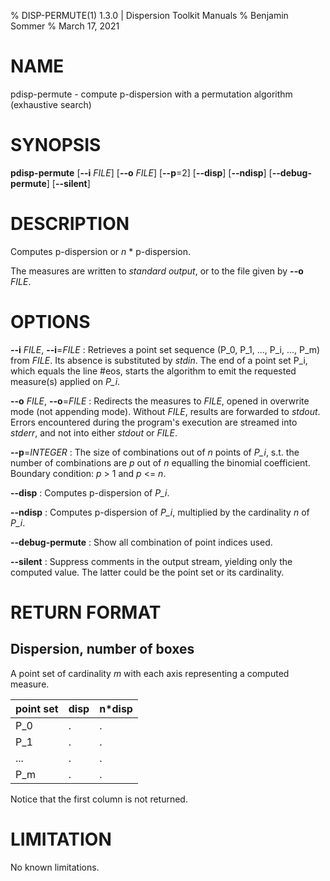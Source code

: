 % DISP-PERMUTE(1) 1.3.0 | Dispersion Toolkit Manuals
% Benjamin Sommer
% March 17, 2021

# NAME

pdisp-permute - compute p-dispersion with a permutation algorithm (exhaustive search)

# SYNOPSIS

**pdisp-permute** [**\--i** *FILE*] [**\--o** *FILE*] [**\--p**=2] [**\--disp**] [**\--ndisp**] [**\--debug-permute**] [**\--silent**]

# DESCRIPTION

Computes p-dispersion or *n* * p-dispersion.

The measures are written to *standard output*, or to the file given by **\--o** *FILE*.

# OPTIONS

**\--i** *FILE*, **\--i**=*FILE*
:   Retrieves a point set sequence (P_0, P_1, ..., P_i, ..., P_m) from *FILE*. Its absence is substituted by *stdin*. The end of a point set P_i, which equals the line #eos, starts the algorithm to emit the requested measure(s) applied on *P_i*.

**\--o** *FILE*, **\--o**=*FILE*
:   Redirects the measures to *FILE*, opened in overwrite mode (not appending mode). Without *FILE*, results are forwarded to *stdout*. Errors encountered during the program's execution are streamed into *stderr*, and not into either *stdout* or *FILE*.

**\--p**=*INTEGER*
:   The size of combinations out of *n* points of *P_i*, s.t. the number of combinations are *p* out of *n* equalling the binomial coefficient. Boundary condition: *p* > 1 and *p* <= *n*.

**\--disp**
:   Computes p-dispersion of *P_i*.

**\--ndisp**
:   Computes p-dispersion of *P_i*, multiplied by the cardinality *n* of *P_i*.

**\--debug-permute**
:   Show all combination of point indices used.

**\--silent**
:   Suppress comments in the output stream, yielding only the computed value. The latter could be the point set or its cardinality.

# RETURN FORMAT

## Dispersion, number of boxes

A point set of cardinality *m* with each axis representing a computed measure.

point set | disp | n*disp
--- | --- | ---
P_0 | . | .
P_1 | . | .
... | . | .
P_m | . | .

Notice that the first column is not returned.

# LIMITATION

No known limitations.